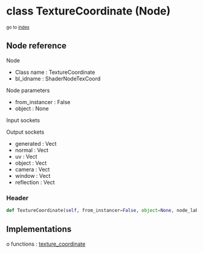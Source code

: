 # class TextureCoordinate (Node)

<sub>go to [index](/docs/index.md)</sub>

## Node reference

Node
 - Class name : TextureCoordinate
 - bl_idname : ShaderNodeTexCoord

Node parameters
 - from_instancer : False
 - object : None

Input sockets

Output sockets
 - generated : Vect
 - normal : Vect
 - uv : Vect
 - object : Vect
 - camera : Vect
 - window : Vect
 - reflection : Vect

### Header

``` python
def TextureCoordinate(self, from_instancer=False, object=None, node_label=None, node_color=None):
```

## Implementations

o functions : [texture_coordinate](/docs/Shader_classes/texture_coordinate.md)

